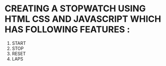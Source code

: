 # CREATING A STOPWATCH USING HTML CSS AND JAVASCRIPT WHICH HAS FOLLOWING FEATURES :
1) START
2) STOP
3) RESET
4) LAPS
